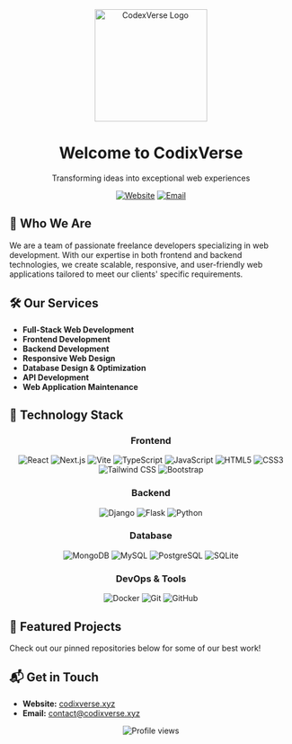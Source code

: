 <div align="center">
  <img src="https://avatars.githubusercontent.com/u/207026159?s=400&u=4ea633382524602f01c4deb58c55332925ba5b1b&v=4" alt="CodexVerse Logo" width="200"/>
  <h1>Welcome to CodixVerse</h1>
  <p>Transforming ideas into exceptional web experiences</p>
  
  [![Website](https://img.shields.io/badge/Website-codixverse.xyz-blue?style=flat-square&logo=google-chrome)](https://codixverse.xyz)
  [![Email](https://img.shields.io/badge/Email-contact%40codixverse.xyz-red?style=flat-square&logo=gmail)](mailto:contact@codixverse.xyz)
</div>

## 💼 Who We Are

We are a team of passionate freelance developers specializing in web development. With our expertise in both frontend and backend technologies, we create scalable, responsive, and user-friendly web applications tailored to meet our clients' specific requirements.

## 🛠️ Our Services

- **Full-Stack Web Development**
- **Frontend Development**
- **Backend Development**
- **Responsive Web Design**
- **Database Design & Optimization**
- **API Development**
- **Web Application Maintenance**

## 🧰 Technology Stack

<div align="center">
  
  ### Frontend
  
  <img src="https://img.shields.io/badge/-React-61DAFB?style=for-the-badge&logo=react&logoColor=black" alt="React" />
  <img src="https://img.shields.io/badge/-Next.js-000000?style=for-the-badge&logo=next.js&logoColor=white" alt="Next.js" />
  <img src="https://img.shields.io/badge/-Vite-646CFF?style=for-the-badge&logo=vite&logoColor=white" alt="Vite" />
  <img src="https://img.shields.io/badge/-TypeScript-3178C6?style=for-the-badge&logo=typescript&logoColor=white" alt="TypeScript" />
  <img src="https://img.shields.io/badge/-JavaScript-F7DF1E?style=for-the-badge&logo=javascript&logoColor=black" alt="JavaScript" />
  <img src="https://img.shields.io/badge/-HTML5-E34F26?style=for-the-badge&logo=html5&logoColor=white" alt="HTML5" />
  <img src="https://img.shields.io/badge/-CSS3-1572B6?style=for-the-badge&logo=css3&logoColor=white" alt="CSS3" />
  <img src="https://img.shields.io/badge/-Tailwind_CSS-38B2AC?style=for-the-badge&logo=tailwind-css&logoColor=white" alt="Tailwind CSS" />
  <img src="https://img.shields.io/badge/-Bootstrap-7952B3?style=for-the-badge&logo=bootstrap&logoColor=white" alt="Bootstrap" />
  
  ### Backend
  
  <img src="https://img.shields.io/badge/-Django-092E20?style=for-the-badge&logo=django&logoColor=white" alt="Django" />
  <img src="https://img.shields.io/badge/-Flask-000000?style=for-the-badge&logo=flask&logoColor=white" alt="Flask" />
  <img src="https://img.shields.io/badge/-Python-3776AB?style=for-the-badge&logo=python&logoColor=white" alt="Python" />
  
  ### Database
  
  <img src="https://img.shields.io/badge/-MongoDB-47A248?style=for-the-badge&logo=mongodb&logoColor=white" alt="MongoDB" />
  <img src="https://img.shields.io/badge/-MySQL-4479A1?style=for-the-badge&logo=mysql&logoColor=white" alt="MySQL" />
  <img src="https://img.shields.io/badge/-PostgreSQL-336791?style=for-the-badge&logo=postgresql&logoColor=white" alt="PostgreSQL" />
  <img src="https://img.shields.io/badge/-SQLite-003B57?style=for-the-badge&logo=sqlite&logoColor=white" alt="SQLite" />
  
  ### DevOps & Tools
  
  <img src="https://img.shields.io/badge/-Docker-2496ED?style=for-the-badge&logo=docker&logoColor=white" alt="Docker" />
  <img src="https://img.shields.io/badge/-Git-F05032?style=for-the-badge&logo=git&logoColor=white" alt="Git" />
  <img src="https://img.shields.io/badge/-GitHub-181717?style=for-the-badge&logo=github&logoColor=white" alt="GitHub" />
</div>

## 📌 Featured Projects

Check out our pinned repositories below for some of our best work!

## 📬 Get in Touch

- **Website:** [codixverse.xyz](https://codixverse.xyz)
- **Email:** [contact@codixverse.xyz](mailto:contact@codixverse.xyz)

<div align="center">
  <img src="https://komarev.com/ghpvc/?username=codixverse&color=blueviolet&style=flat-square&label=Profile+Views" alt="Profile views" />
</div>
